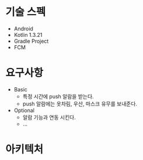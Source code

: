 # 기술 스펙
- Android
- Kotlin 1.3.21
- Gradle Project 
- FCM

# 요구사항
- Basic
  - 특정 시간에 push 알람을 받는다.
  - push 알람에는 옷차림, 우산, 마스크 유무를 보내준다.
- Optional
  - 알람 기능과 연동 시킨다. 
  - ...

# 아키텍처

#
